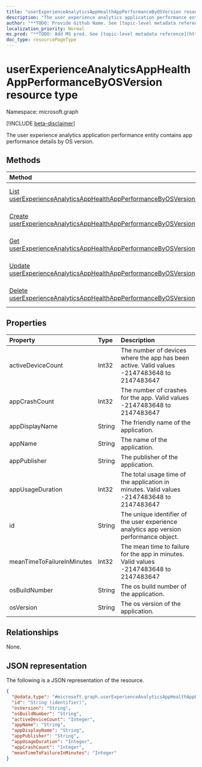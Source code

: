 ```yaml
---
title: "userExperienceAnalyticsAppHealthAppPerformanceByOSVersion resource type"
description: "The user experience analytics application performance entity contains app performance details by OS version."
author: "**TODO: Provide Github Name. See [topic-level metadata reference](https://msgo.azurewebsites.net/add/document/guidelines/metadata.html#topic-level-metadata)**"
localization_priority: Normal
ms.prod: "**TODO: Add MS prod. See [topic-level metadata reference](https://msgo.azurewebsites.net/add/document/guidelines/metadata.html#topic-level-metadata)**"
doc_type: resourcePageType
---
```


# userExperienceAnalyticsAppHealthAppPerformanceByOSVersion resource type

Namespace: microsoft.graph

[!INCLUDE [beta-disclaimer](../../includes/beta-disclaimer.md)]

The user experience analytics application performance entity contains app performance details by OS version.

## Methods
|Method|Return type|Description|
|:---|:---|:---|
|[List userExperienceAnalyticsAppHealthAppPerformanceByOSVersions](../api/userexperienceanalyticsapphealthappperformancebyosversion-list.md)|[userExperienceAnalyticsAppHealthAppPerformanceByOSVersion](../resources/userexperienceanalyticsapphealthappperformancebyosversion.md) collection|Get a list of the [userExperienceAnalyticsAppHealthAppPerformanceByOSVersion](../resources/userexperienceanalyticsapphealthappperformancebyosversion.md) objects and their properties.|
|[Create userExperienceAnalyticsAppHealthAppPerformanceByOSVersion](../api/userexperienceanalyticsapphealthappperformancebyosversion-create.md)|[userExperienceAnalyticsAppHealthAppPerformanceByOSVersion](../resources/userexperienceanalyticsapphealthappperformancebyosversion.md)|Create a new [userExperienceAnalyticsAppHealthAppPerformanceByOSVersion](../resources/userexperienceanalyticsapphealthappperformancebyosversion.md) object.|
|[Get userExperienceAnalyticsAppHealthAppPerformanceByOSVersion](../api/userexperienceanalyticsapphealthappperformancebyosversion-get.md)|[userExperienceAnalyticsAppHealthAppPerformanceByOSVersion](../resources/userexperienceanalyticsapphealthappperformancebyosversion.md)|Read the properties and relationships of a [userExperienceAnalyticsAppHealthAppPerformanceByOSVersion](../resources/userexperienceanalyticsapphealthappperformancebyosversion.md) object.|
|[Update userExperienceAnalyticsAppHealthAppPerformanceByOSVersion](../api/userexperienceanalyticsapphealthappperformancebyosversion-update.md)|[userExperienceAnalyticsAppHealthAppPerformanceByOSVersion](../resources/userexperienceanalyticsapphealthappperformancebyosversion.md)|Update the properties of a [userExperienceAnalyticsAppHealthAppPerformanceByOSVersion](../resources/userexperienceanalyticsapphealthappperformancebyosversion.md) object.|
|[Delete userExperienceAnalyticsAppHealthAppPerformanceByOSVersion](../api/userexperienceanalyticsapphealthappperformancebyosversion-delete.md)|None|Deletes a [userExperienceAnalyticsAppHealthAppPerformanceByOSVersion](../resources/userexperienceanalyticsapphealthappperformancebyosversion.md) object.|

## Properties
|Property|Type|Description|
|:---|:---|:---|
|activeDeviceCount|Int32|The number of devices where the app has been active. Valid values -2147483648 to 2147483647|
|appCrashCount|Int32|The number of crashes for the app. Valid values -2147483648 to 2147483647|
|appDisplayName|String|The friendly name of the application.|
|appName|String|The name of the application.|
|appPublisher|String|The publisher of the application.|
|appUsageDuration|Int32|The total usage time of the application in minutes. Valid values -2147483648 to 2147483647|
|id|String|The unique identifier of the user experience analytics app version performance object.|
|meanTimeToFailureInMinutes|Int32|The mean time to failure for the app in minutes. Valid values -2147483648 to 2147483647|
|osBuildNumber|String|The os build number of the application.|
|osVersion|String|The os version of the application.|

## Relationships
None.

## JSON representation
The following is a JSON representation of the resource.
<!-- {
  "blockType": "resource",
  "keyProperty": "id",
  "@odata.type": "microsoft.graph.userExperienceAnalyticsAppHealthAppPerformanceByOSVersion",
  "openType": false
}
-->
``` json
{
  "@odata.type": "#microsoft.graph.userExperienceAnalyticsAppHealthAppPerformanceByOSVersion",
  "id": "String (identifier)",
  "osVersion": "String",
  "osBuildNumber": "String",
  "activeDeviceCount": "Integer",
  "appName": "String",
  "appDisplayName": "String",
  "appPublisher": "String",
  "appUsageDuration": "Integer",
  "appCrashCount": "Integer",
  "meanTimeToFailureInMinutes": "Integer"
}
```


